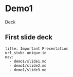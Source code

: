 # Demo1

Deck

## First slide deck
```slides
title: Important Presentation
url_stub: unique-id
nav:
  - demo1/slide1.md
  - demo1/slide2.md
  - demo1/slide3.md
```